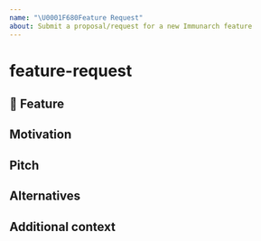 ```yaml
---
name: "\U0001F680Feature Request"
about: Submit a proposal/request for a new Immunarch feature
---
```


# feature-request

## 🚀 Feature

## Motivation

## Pitch

## Alternatives

## Additional context

